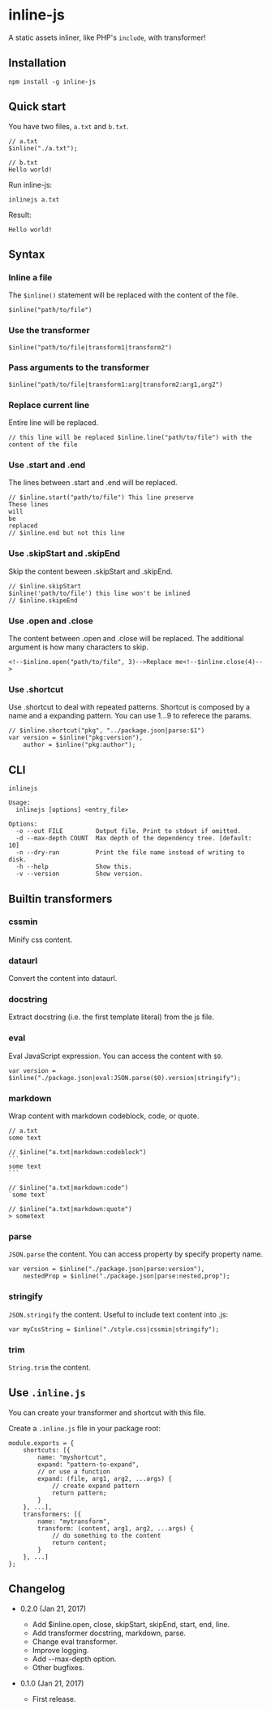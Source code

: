 inline-js
=========

A static assets inliner, like PHP's `include`, with transformer!

Installation
------------
```
npm install -g inline-js
```

Quick start
-----------
You have two files, `a.txt` and `b.txt`.
<!-- $inline.skipStart -->
```
// a.txt
$inline("./a.txt");

// b.txt
Hello world!
```
Run inline-js:
```
inlinejs a.txt
```
Result:
```
Hello world!
```

Syntax
------
### Inline a file
The `$inline()` statement will be replaced with the content of the file.
```
$inline("path/to/file")
```
### Use the transformer
```
$inline("path/to/file|transform1|transform2")
```
### Pass arguments to the transformer
```
$inline("path/to/file|transform1:arg|transform2:arg1,arg2")
```
### Replace current line
Entire line will be replaced.
```
// this line will be replaced $inline.line("path/to/file") with the content of the file
```
### Use .start and .end
The lines between .start and .end will be replaced.
```
// $inline.start("path/to/file") This line preserve
These lines
will
be
replaced
// $inline.end but not this line
```
### Use .skipStart and .skipEnd
Skip the content beween .skipStart and .skipEnd.
```
// $inline.skipStart
$inline('path/to/file') this line won't be inlined
// $inline.skipeEnd
```
### Use .open and .close
The content between .open and .close will be replaced. The additional argument is how many characters to skip.
```
<!--$inline.open("path/to/file", 3)-->Replace me<!--$inline.close(4)-->
```
### Use .shortcut
Use .shortcut to deal with repeated patterns. Shortcut is composed by a name and a expanding pattern. You can use $1...$9 to referece the params.
```
// $inline.shortcut("pkg", "../package.json|parse:$1")
var version = $inline("pkg:version"),
	author = $inline("pkg:author");
```

CLI
----
<!-- $inline.skipEnd -->
<!-- $inline.start("./cli.js|docstring|markdown:codeblock") -->
```
inlinejs

Usage:
  inlinejs [options] <entry_file>

Options:
  -o --out FILE         Output file. Print to stdout if omitted.
  -d --max-depth COUNT  Max depth of the dependency tree. [default: 10]
  -n --dry-run          Print the file name instead of writing to disk.
  -h --help             Show this.
  -v --version          Show version.
```
<!-- $inline.end -->
<!-- $inline.skipStart -->

Builtin transformers
--------------------

### cssmin
Minify css content.

### dataurl
Convert the content into dataurl.

### docstring
Extract docstring (i.e. the first template literal) from the js file.

### eval
Eval JavaScript expression. You can access the content with `$0`.
```
var version = $inline("./package.json|eval:JSON.parse($0).version|stringify");
```

### markdown
Wrap content with markdown codeblock, code, or quote.
<pre><code>// a.txt
some text

// $inline("a.txt|markdown:codeblock")
```
some text
```

// $inline("a.txt|markdown:code")
`some text`

// $inline("a.txt|markdown:quote")
> sometext</code></pre>

### parse
`JSON.parse` the content. You can access property by specify property name.
```
var version = $inline("./package.json|parse:version"),
	nestedProp = $inline("./package.json|parse:nested,prop");
```

### stringify
`JSON.stringify` the content. Useful to include text content into .js:
```
var myCssString = $inline("./style.css|cssmin|stringify");
```

### trim
`String.trim` the content.

Use `.inline.js`
----------------
You can create your transformer and shortcut with this file.

Create a `.inline.js` file in your package root:
```
module.exports = {
	shortcuts: [{
		name: "myshortcut",
		expand: "pattern-to-expand",
		// or use a function
		expand: (file, arg1, arg2, ...args) {
			// create expand pattern
			return pattern;
		}
	}, ...],
	transformers: [{
		name: "mytransform",
		transform: (content, arg1, arg2, ...args) {
			// do something to the content
			return content;
		}
	}, ...]
};
```

Changelog
---------

* 0.2.0 (Jan 21, 2017)

	- Add $inline.open, close, skipStart, skipEnd, start, end, line.
	- Add transformer docstring, markdown, parse.
	- Change eval transformer.
	- Improve logging.
	- Add --max-depth option.
	- Other bugfixes.

* 0.1.0 (Jan 21, 2017)

    - First release.
